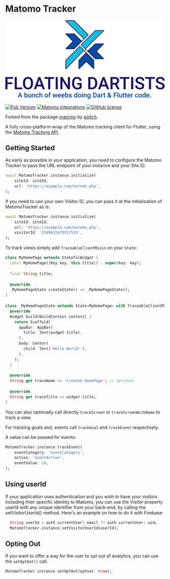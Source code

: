 # Matomo Tracker

<p align="center">
  <a href="https://github.com/Floating-Dartists" target="_blank">
    <img src="https://raw.githubusercontent.com/Floating-Dartists/fd_template/main/assets/Transparent-light.png" alt="Floating Dartists" width="600">
  </a>
</p>

[![Pub Version](https://img.shields.io/pub/v/matomo_tracker)](https://pub.dev/packages/matomo_tracker)
[![Matomo Integrations](https://img.shields.io/badge/featured%20on-Matomo-blue)](https://matomo.org/integrate/)
[![GitHub license](https://img.shields.io/github/license/Floating-Dartists/matomo-tracker)](https://github.com/Floating-Dartists/matomo-tracker/blob/main/LICENSE)

Forked from the package [matomo](https://pub.dev/packages/matomo) by [poitch](https://github.com/poitch).

A fully cross-platform wrap of the Matomo tracking client for Flutter, using the [Matomo Tracking API](https://developer.matomo.org/api-reference/tracking-api).

## Getting Started

As early as possible in your application, you need to configure the Matomo Tracker to pass the URL endpoint of your instance and your Site ID.

```dart
await MatomoTracker.instance.initialize(
    siteId: siteId,
    url: 'https://example.com/matomo.php',
);
```

If you need to use your own Visitor ID, you can pass it at the initialization of MatomoTracker as is:

```dart
await MatomoTracker.instance.initialize(
    siteId: siteId,
    url: 'https://example.com/matomo.php',
    visitorId: '2589631479517535',
);
```

To track views simply add `TraceableClientMixin` on your `State`:

```dart
class MyHomePage extends StatefulWidget {
  const MyHomePage({Key key, this.title}) : super(key: key);

  final String title;

  @override
  _MyHomePageState createState() => _MyHomePageState();
}

class _MyHomePageState extends State<MyHomePage> with TraceableClientMixin {
  @override
  Widget build(BuildContext context) {
    return Scaffold(
      appBar: AppBar(
        title: Text(widget.title),
      ),
      body: Center(
        child: Text('Hello World!'),
      ),
    );
  }

  @override
  String get traceName => 'Created HomePage'; // optional

  @override
  String get traceTitle => widget.title;
}
```

You can also optionally call directly `trackScreen` or `trackScreenWithName` to track a view.

For tracking goals and, events call `trackGoal` and `trackEvent` respectively.

A value can be passed for events:

```dart
MatomoTracker.instance.trackEvent(
    eventCategory: 'eventCategory',
    action: 'eventAction',
    eventValue: 18,
);
```

## Using userId

If your application uses authentication and you wish to have your visitors including their specific identity to Matomo, you can use the Visitor property userId with any unique identifier from your back-end, by calling the setVisitorUserId() method. Here's an example on how to do it with Firebase:

```dart
  String userId = auth.currentUser?.email ?? auth.currentUser!.uid;
  MatomoTracker.instance.setVisitorUserId(userId);
```

## Opting Out

If you want to offer a way for the user to opt out of analytics, you can use the `setOptOut()` call.

```dart
MatomoTracker.instance.setOptOut(optout: true);
```
